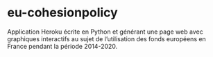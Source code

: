 # eu-cohesionpolicy
Application Heroku écrite en Python et générant une page web avec graphiques interactifs au sujet de l’utilisation des fonds européens en France pendant la période 2014-2020.
